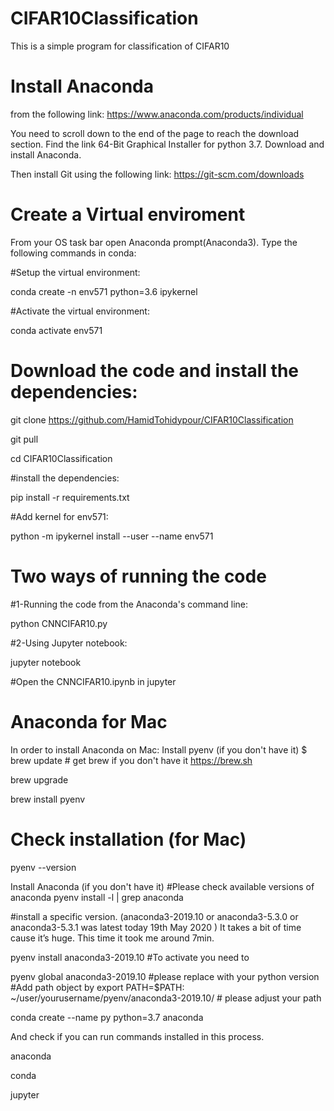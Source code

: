 # CIFAR10Classification

This is a simple program for classification of CIFAR10


# Install Anaconda 
from the following link:
https://www.anaconda.com/products/individual

You need to scroll down to the end of the page to reach the download section.
Find the link 64-Bit Graphical Installer for python 3.7.
Download and install Anaconda.

Then install Git using the following link:
https://git-scm.com/downloads

# Create a Virtual enviroment
From your OS task bar open Anaconda prompt(Anaconda3).
Type the following commands in conda:

#Setup the virtual environment:

  conda create -n env571 python=3.6 ipykernel

#Activate the virtual environment:

  conda activate env571

# Download the code and install the dependencies:
git clone https://github.com/HamidTohidypour/CIFAR10Classification

  git pull

  cd CIFAR10Classification

#install the dependencies: 

  pip install -r requirements.txt


#Add kernel for env571:

  python -m ipykernel install --user --name env571






# Two ways of running the code

#1-Running the code from the Anaconda's command line:

  python CNNCIFAR10.py

#2-Using Jupyter notebook:

  jupyter notebook



#Open the CNNCIFAR10.ipynb in jupyter


# Anaconda for Mac
In order to install Anaconda on Mac:
Install pyenv (if you don't have it)
$ brew update # get brew if you don't have it https://brew.sh

  brew upgrade

  brew install pyenv

# Check installation (for Mac)
  pyenv --version

Install Anaconda (if you don't have it)
#Please check available versions of anaconda
  pyenv install -l | grep anaconda

#install a specific version. (anaconda3-2019.10 or anaconda3-5.3.0 or anaconda3-5.3.1 was latest today 19th May 2020 ) It takes a bit of time cause it’s huge. This time it took me around 7min.

  pyenv install anaconda3-2019.10
#To activate you need to 

  pyenv global anaconda3-2019.10
#please replace with your python version
#Add path object by 
  export PATH=$PATH: ~/user/yourusername/pyenv/anaconda3-2019.10/ # please adjust your path

  conda create --name py python=3.7 anaconda 

And check if you can run commands installed in this process.

  anaconda 

  conda 

  jupyter